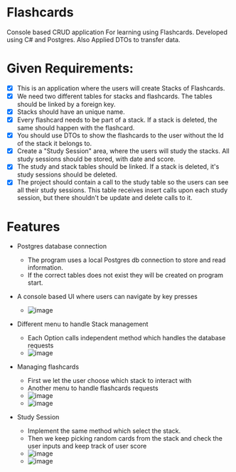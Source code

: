# Flashcards

Console based CRUD application For learning using Flashcards.
Developed using C# and Postgres.
Also Applied DTOs to transfer data.

# Given Requirements:

- [x] This is an application where the users will create Stacks of Flashcards.
- [x] We need two different tables for stacks and flashcards. The tables should be linked by a foreign key. 
- [x] Stacks should have an unique name. 
- [x] Every flashcard needs to be part of a stack. If a stack is deleted, the same should happen with the flashcard. 
- [x] You should use DTOs to show the flashcards to the user without the Id of the stack it belongs to.
- [x] Create a "Study Session" area, where the users will study the stacks. All study sessions should be stored, with date and score.
- [x] The study and stack tables should be linked. If a stack is deleted, it's study sessions should be deleted.
- [x] The project should contain a call to the study table so the users can see all their study sessions. This table receives insert calls upon each study session, but there shouldn't be update and delete calls to it.

# Features

* Postgres database connection

	- The program uses a local Postgres db connection to store and read information. 
	- If the correct tables does not exist they will be created on program start.

* A console based UI where users can navigate by key presses
  - ![image](https://github.com/AmmarElsamman/Flashcards/assets/53655392/73e39f38-e6a7-4c2d-8bae-81558bec1a81)

* Different menu to handle Stack management
  - Each Option calls independent method which handles the database requests 
  - ![image](https://github.com/AmmarElsamman/Flashcards/assets/53655392/4a98ac21-833d-4eaf-832d-d8f1942f8a4d)

* Managing flashcards
  - First we let the user choose which stack to interact with
  - Another menu to handle flashcards requests
  - ![image](https://github.com/AmmarElsamman/Flashcards/assets/53655392/9d8bccd9-a9f4-4b03-85b6-f05ee54b2bb8)
  - ![image](https://github.com/AmmarElsamman/Flashcards/assets/53655392/6c81ff62-1c44-428d-a479-27b0d66f83bc)

* Study Session
  - Implement the same method which select the stack.
  - Then we keep picking random cards from the stack and check the user inputs and keep track of user score
  - ![image](https://github.com/AmmarElsamman/Flashcards/assets/53655392/d0ccca2c-eb02-480e-a8ba-d78caae0aff6)
  - ![image](https://github.com/AmmarElsamman/Flashcards/assets/53655392/39caa57c-629f-428b-9074-e0e3127cb3f4)

 



